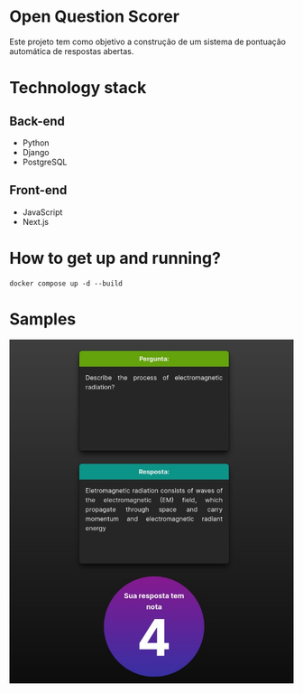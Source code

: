 # Open Question Scorer
Este projeto tem como objetivo a construção de um sistema de pontuação automática de respostas abertas.

# Technology stack
## Back-end
- Python
- Django
- PostgreSQL
## Front-end
- JavaScript
- Next.js

# How to get up and running?
```
docker compose up -d --build
```

# Samples
![Start Screen](images/sample.jpg)
